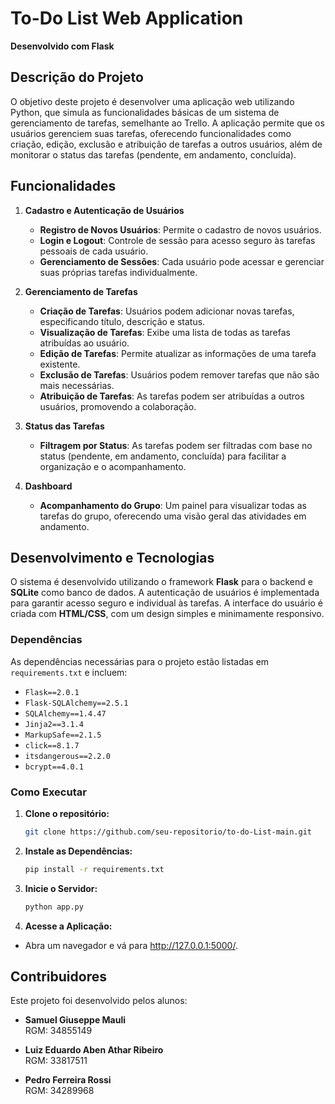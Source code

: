# To-Do List Web Application

**Desenvolvido com Flask**

## Descrição do Projeto

O objetivo deste projeto é desenvolver uma aplicação web utilizando Python, que simula as funcionalidades básicas de um sistema de gerenciamento de tarefas, semelhante ao Trello. A aplicação permite que os usuários gerenciem suas tarefas, oferecendo funcionalidades como criação, edição, exclusão e atribuição de tarefas a outros usuários, além de monitorar o status das tarefas (pendente, em andamento, concluída).

## Funcionalidades

1. **Cadastro e Autenticação de Usuários**

   - **Registro de Novos Usuários**: Permite o cadastro de novos usuários.
   - **Login e Logout**: Controle de sessão para acesso seguro às tarefas pessoais de cada usuário.
   - **Gerenciamento de Sessões**: Cada usuário pode acessar e gerenciar suas próprias tarefas individualmente.

2. **Gerenciamento de Tarefas**

   - **Criação de Tarefas**: Usuários podem adicionar novas tarefas, especificando título, descrição e status.
   - **Visualização de Tarefas**: Exibe uma lista de todas as tarefas atribuídas ao usuário.
   - **Edição de Tarefas**: Permite atualizar as informações de uma tarefa existente.
   - **Exclusão de Tarefas**: Usuários podem remover tarefas que não são mais necessárias.
   - **Atribuição de Tarefas**: As tarefas podem ser atribuídas a outros usuários, promovendo a colaboração.

3. **Status das Tarefas**

   - **Filtragem por Status**: As tarefas podem ser filtradas com base no status (pendente, em andamento, concluída) para facilitar a organização e o acompanhamento.

4. **Dashboard**
   - **Acompanhamento do Grupo**: Um painel para visualizar todas as tarefas do grupo, oferecendo uma visão geral das atividades em andamento.

## Desenvolvimento e Tecnologias

O sistema é desenvolvido utilizando o framework **Flask** para o backend e **SQLite** como banco de dados. A autenticação de usuários é implementada para garantir acesso seguro e individual às tarefas. A interface do usuário é criada com **HTML/CSS**, com um design simples e minimamente responsivo.

### Dependências

As dependências necessárias para o projeto estão listadas em `requirements.txt` e incluem:

- `Flask==2.0.1`
- `Flask-SQLAlchemy==2.5.1`
- `SQLAlchemy==1.4.47`
- `Jinja2==3.1.4`
- `MarkupSafe==2.1.5`
- `click==8.1.7`
- `itsdangerous==2.2.0`
- `bcrypt==4.0.1`

### Como Executar

1. **Clone o repositório:**

   ```bash
   git clone https://github.com/seu-repositorio/to-do-List-main.git
   ```

2. **Instale as Dependências:**

   ```bash
   pip install -r requirements.txt
   ```

3. **Inicie o Servidor:**

   ```bash
   python app.py
   ```

4. **Acesse a Aplicação:**

- Abra um navegador e vá para http://127.0.0.1:5000/.

## Contribuidores

Este projeto foi desenvolvido pelos alunos:

- **Samuel Giuseppe Mauli**  
  RGM: 34855149

- **Luiz Eduardo Aben Athar Ribeiro**  
  RGM: 33817511

- **Pedro Ferreira Rossi**  
  RGM: 34289968
